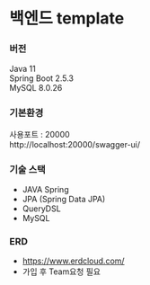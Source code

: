 # 백엔드 template

### 버전

Java 11<br>
Spring Boot 2.5.3<br>
MySQL 8.0.26

### 기본환경

사용포트 : 20000<br>
http://localhost:20000/swagger-ui/

### 기술 스택
- JAVA Spring
- JPA (Spring Data JPA)
- QueryDSL
- MySQL

### ERD 
- https://www.erdcloud.com/
- 가입 후 Team요청 필요

